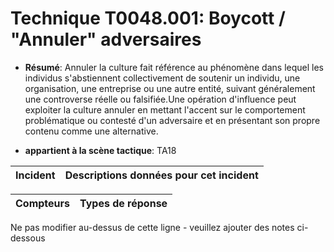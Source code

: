 # Technique T0048.001: Boycott / "Annuler" adversaires

* **Résumé**: Annuler la culture fait référence au phénomène dans lequel les individus s'abstiennent collectivement de soutenir un individu, une organisation, une entreprise ou une autre entité, suivant généralement une controverse réelle ou falsifiée.Une opération d'influence peut exploiter la culture annuler en mettant l'accent sur le comportement problématique ou contesté d'un adversaire et en présentant son propre contenu comme une alternative.

* **appartient à la scène tactique**: TA18


|Incident |Descriptions données pour cet incident |
|-------- |-------------------- |



|Compteurs |Types de réponse |
|-------- |-------------- |


Ne pas modifier au-dessus de cette ligne - veuillez ajouter des notes ci-dessous